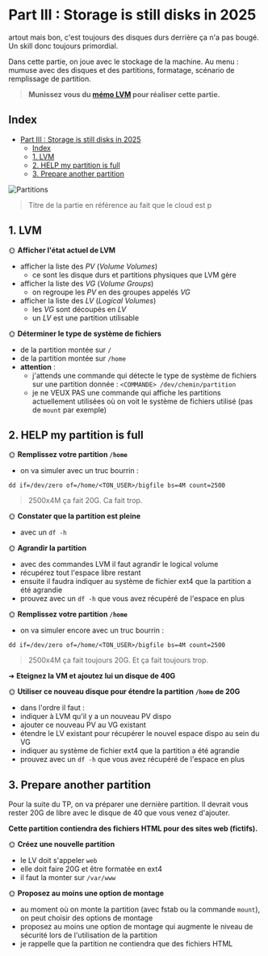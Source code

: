 # Part III : Storage is still disks in 2025
artout mais bon, c'est toujours des disques durs derrière ça n'a pas bougé. Un skill donc toujours primordial.

Dans cette partie, on joue avec le stockage de la machine. Au menu : mumuse avec des disques et des partitions, formatage, scénario de remplissage de partition.

> **Munissez vous du [mémo LVM](../../cours/memo/lvm.md) pour réaliser cette partie.**

## Index

- [Part III : Storage is still disks in 2025](#part-iii--storage-is-still-disks-in-2025)
  - [Index](#index)
  - [1. LVM](#1-lvm)
  - [2. HELP my partition is full](#2-help-my-partition-is-full)
  - [3. Prepare another partition](#3-prepare-another-partition)

![Partitions](./img/partition.png)

> Titre de la partie en référence au fait que le cloud est p
## 1. LVM

🌞 **Afficher l'état actuel de LVM**

- afficher la liste des *PV* (*Volume Volumes*)
  - ce sont les disque durs et partitions physiques que LVM gère
- afficher la liste des *VG* (*Volume Groups*)
  - on regroupe les *PV* en des groupes appelés *VG*
- afficher la liste des *LV* (*Logical Volumes*)
  - les *VG* sont découpés en *LV*
  - un *LV* est une partition utilisable

🌞 **Déterminer le type de système de fichiers**

- de la partition montée sur `/`
- de la partition montée sur `/home`
- **attention** : 
  - j'attends une commande qui détecte le type de système de fichiers sur une partition donnée : `<COMMANDE> /dev/chemin/partition`
  - je ne VEUX PAS une commande qui affiche les partitions actuellement utilisées où on voit le système de fichiers utilisé (pas de `mount` par exemple)

## 2. HELP my partition is full


🌞 **Remplissez votre partition `/home`**

- on va simuler avec un truc bourrin :

```
dd if=/dev/zero of=/home/<TON_USER>/bigfile bs=4M count=2500
```

> 2500x4M ça fait 20G. Ca fait trop.

🌞 **Constater que la partition est pleine**

- avec un `df -h`

🌞 **Agrandir la partition**

- avec des commandes LVM il faut agrandir le logical volume
- récupérez tout l'espace libre restant
- ensuite il faudra indiquer au système de fichier ext4 que la partition a été agrandie
- prouvez avec un `df -h` que vous avez récupéré de l'espace en plus

🌞 **Remplissez votre partition `/home`**

- on va simuler encore avec un truc bourrin :

```
dd if=/dev/zero of=/home/<TON_USER>/bigfile bs=4M count=2500
```

> 2500x4M ça fait toujours 20G. Et ça fait toujours trop.

➜ **Eteignez la VM et ajoutez lui un disque de 40G**

🌞 **Utiliser ce nouveau disque pour étendre la partition `/home` de 20G**

- dans l'ordre il faut :
- indiquer à LVM qu'il y a un nouveau PV dispo
- ajouter ce nouveau PV au VG existant
- étendre le LV existant pour récupérer le nouvel espace dispo au sein du VG
- indiquer au système de fichier ext4 que la partition a été agrandie
- prouvez avec un `df -h` que vous avez récupéré de l'espace en plus

## 3. Prepare another partition

Pour la suite du TP, on va préparer une dernière partition. Il devrait vous rester 20G de libre avec le disque de 40 que vous venez d'ajouter.

**Cette partition contiendra des fichiers HTML pour des sites web (fictifs).**

🌞 **Créez une nouvelle partition**

- le LV doit s'appeler `web`
- elle doit faire 20G et être formatée en ext4
- il faut la monter sur `/var/www`

🌞 **Proposez au moins une option de montage**

- au moment où on monte la partition (avec fstab ou la commande `mount`), on peut choisir des options de montage
- proposez au moins une option de montage qui augmente le niveau de sécurité lors de l'utilisation de la partition
- je rappelle que la partition ne contiendra que des fichiers HTML